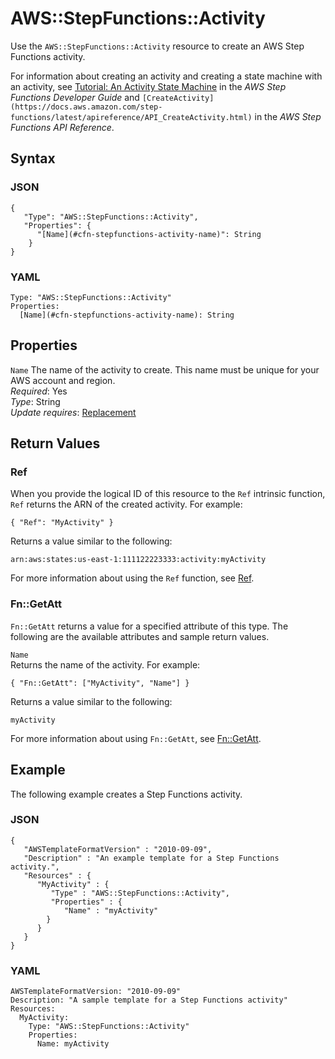 # AWS::StepFunctions::Activity<a name="aws-resource-stepfunctions-activity"></a>

Use the `AWS::StepFunctions::Activity` resource to create an AWS Step Functions activity\.

For information about creating an activity and creating a state machine with an activity, see [Tutorial: An Activity State Machine](https://docs.aws.amazon.com/step-functions/latest/dg/activity-tutorial.html) in the *AWS Step Functions Developer Guide* and `[CreateActivity](https://docs.aws.amazon.com/step-functions/latest/apireference/API_CreateActivity.html)` in the *AWS Step Functions API Reference*\.

## Syntax<a name="w4ab1c21c10e1203b7"></a>

### JSON<a name="aws-resource-stepfunctions-activity-syntax.json"></a>

```
{
   "Type": "AWS::StepFunctions::Activity",
   "Properties": {
      "[Name](#cfn-stepfunctions-activity-name)": String
    }
}
```

### YAML<a name="aws-resource-stepfunctions-activity-syntax.yaml"></a>

```
Type: "AWS::StepFunctions::Activity"
Properties:
  [Name](#cfn-stepfunctions-activity-name): String
```

## Properties<a name="w4ab1c21c10e1203b9"></a>

`Name`  <a name="cfn-stepfunctions-activity-name"></a>
The name of the activity to create\. This name must be unique for your AWS account and region\.  
*Required*: Yes  
*Type*: String  
*Update requires*: [Replacement](using-cfn-updating-stacks-update-behaviors.md#update-replacement)

## Return Values<a name="w4ab1c21c10e1203c11"></a>

### Ref<a name="w4ab1c21c10e1203c11b2"></a>

When you provide the logical ID of this resource to the `Ref` intrinsic function, `Ref` returns the ARN of the created activity\. For example:

```
{ "Ref": "MyActivity" }
```

Returns a value similar to the following:

```
arn:aws:states:us-east-1:111122223333:activity:myActivity
```

For more information about using the `Ref` function, see [Ref](intrinsic-function-reference-ref.md)\.

### Fn::GetAtt<a name="w4ab1c21c10e1203c11b4"></a>

`Fn::GetAtt` returns a value for a specified attribute of this type\. The following are the available attributes and sample return values\.

`Name`  
Returns the name of the activity\. For example:  

```
{ "Fn::GetAtt": ["MyActivity", "Name"] }
```
Returns a value similar to the following:  

```
myActivity
```

For more information about using `Fn::GetAtt`, see [Fn::GetAtt](intrinsic-function-reference-getatt.md)\.

## Example<a name="w4ab1c21c10e1203c13"></a>

The following example creates a Step Functions activity\.

### JSON<a name="aws-resource-stepfunctions-activity-example.json"></a>

```
{
   "AWSTemplateFormatVersion" : "2010-09-09",
   "Description" : "An example template for a Step Functions activity.",
   "Resources" : {
      "MyActivity" : {
         "Type" : "AWS::StepFunctions::Activity",
         "Properties" : {
            "Name" : "myActivity"
        }
      }
   }
}
```

### YAML<a name="aws-resource-stepfunctions-activity-example.yaml"></a>

```
AWSTemplateFormatVersion: "2010-09-09"
Description: "A sample template for a Step Functions activity"
Resources: 
  MyActivity:
    Type: "AWS::StepFunctions::Activity"
    Properties: 
      Name: myActivity
```